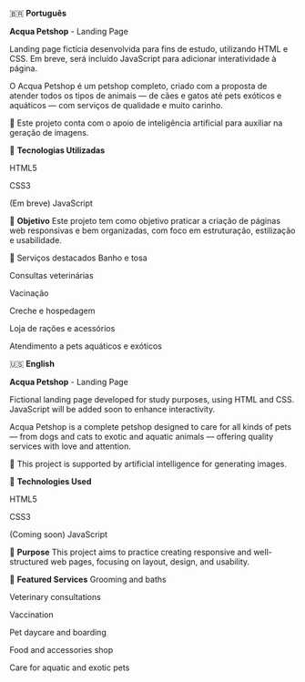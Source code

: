 🇧🇷 **Português**

**Acqua Petshop** - Landing Page

Landing page fictícia desenvolvida para fins de estudo, utilizando HTML e CSS. Em breve, será incluído JavaScript para adicionar interatividade à página.

O Acqua Petshop é um petshop completo, criado com a proposta de atender todos os tipos de animais — de cães e gatos até pets exóticos e aquáticos — com serviços de qualidade e muito carinho.

🧠 Este projeto conta com o apoio de inteligência artificial para auxiliar na geração de imagens.

🚀 **Tecnologias Utilizadas**

HTML5

CSS3

(Em breve) JavaScript

🎯 **Objetivo**
Este projeto tem como objetivo praticar a criação de páginas web responsivas e bem organizadas, com foco em estruturação, estilização e usabilidade.

🐾 Serviços destacados
Banho e tosa

Consultas veterinárias

Vacinação

Creche e hospedagem

Loja de rações e acessórios

Atendimento a pets aquáticos e exóticos

🇺🇸 **English**

**Acqua Petshop** - Landing Page

Fictional landing page developed for study purposes, using HTML and CSS. JavaScript will be added soon to enhance interactivity.

Acqua Petshop is a complete petshop designed to care for all kinds of pets — from dogs and cats to exotic and aquatic animals — offering quality services with love and attention.

🧠 This project is supported by artificial intelligence for generating images.

🚀 **Technologies Used**

HTML5

CSS3

(Coming soon) JavaScript

🎯 **Purpose**
This project aims to practice creating responsive and well-structured web pages, focusing on layout, design, and usability.

🐾 **Featured Services**
Grooming and baths

Veterinary consultations

Vaccination

Pet daycare and boarding

Food and accessories shop

Care for aquatic and exotic pets
